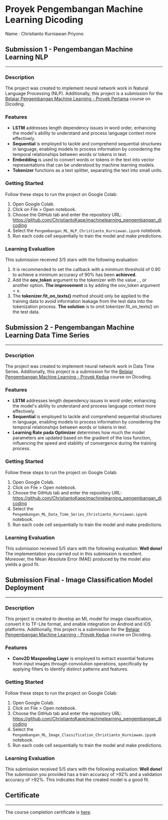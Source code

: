 # Proyek Pengembangan Machine Learning Dicoding
Name : Christianto Kurniawan Priyono

## Submission 1 - Pengembangan Machine Learning NLP
------------------------------------------------------------
### Description
The project was created to implement neural network work in Natural Language Processing (NLP). Additionally, this project is a submission for the [Belajar Pengembangan Machine Learning - Proyek Pertama](https://www.dicoding.com/academies/185) course on Dicoding.

### Features
- **LSTM** addresses length dependency issues in word order, enhancing the model's ability to understand and process language context more effectively.
- **Sequential** is employed to tackle and comprehend sequential structures in language, enabling models to process information by considering the temporal relationships between words or tokens in text.
- **Embedding** is used to convert words or tokens in the text into vector representations that can be understood by machine learning models.
- **Tokenizer** functions as a text splitter, separating the text into small units.

### Getting Started
Follow these steps to run the project on Google Colab:
1. Open Google Colab.
2. Click on File > Open notebook.
3. Choose the GitHub tab and enter the repository URL: https://github.com/ChristiantoKape/machinelearning_pengembangan_dicoding
4. Select the ```Pengembangan_ML_NLP_Christianto_Kurniawan.ipynb``` notebook.
5. Run each code cell sequentially to train the model and make predictions.

### Learning Evaluation
This submission received 3/5 stars with the following evaluation:
1. It is recommended to set the callback with a minimum threshold of 0.90 to achieve a minimum accuracy of 90% has been **achieved**.
2. Add the **oov_token** argument to the tokenizer with the value <oov>, <unk>, or another option. **The improvement** is by adding the oov_token argument = x.
3. The **tokenizer.fit_on_texts()** method should only be applied to the training data to avoid information leakage from the test data into the tokenization process. **The solution** is to omit tokenizer.fit_on_texts() on the test data.

## Submission 2 - Pengembangan Machine Learning Data Time Series
------------------------------------------------------------
### Description
The project was created to implement neural network work in Data Time Series. Additionally, this project is a submission for the [Belajar Pengembangan Machine Learning - Proyek Kedua](https://www.dicoding.com/academies/185) course on Dicoding.

### Features
- **LSTM** addresses length dependency issues in word order, enhancing the model's ability to understand and process language context more effectively.
- **Sequential** is employed to tackle and comprehend sequential structures in language, enabling models to process information by considering the temporal relationships between words or tokens in text.
- **Learning Rate pada Optimizer** determines how much the model parameters are updated based on the gradient of the loss function, influencing the speed and stability of convergence during the training process.

### Getting Started
Follow these steps to run the project on Google Colab:
1. Open Google Colab.
2. Click on File > Open notebook.
3. Choose the GitHub tab and enter the repository URL: https://github.com/ChristiantoKape/machinelearning_pengembangan_dicoding
4. Select the ```Pengembangan_ML_Data_Time_Series_Christianto_Kurniawan.ipynb``` notebook.
5. Run each code cell sequentially to train the model and make predictions.

### Learning Evaluation
This submission received 5/5 stars with the following evaluation:
**Well done!** The implementation you carried out in this submission is excellent. Moreover, the Mean Absolute Error (MAE) produced by the model also yields a good fit.

## Submission Final - Image Classification Model Deployment
------------------------------------------------------------
### Description
This project is created to develop an ML model for image classification, convert it to TF-Lite format, and enable integration on Android and iOS platforms. Additionally, this project is a submission for the [Belajar Pengembangan Machine Learning - Proyek Kedua](https://www.dicoding.com/academies/185) course on Dicoding.

### Features
- **Conv2D Maxpooling Layer**  is employed to extract essential features from input images through convolution operations, specifically by applying filters to identify distinct patterns and features.

### Getting Started
Follow these steps to run the project on Google Colab:
1. Open Google Colab.
2. Click on File > Open notebook.
3. Choose the GitHub tab and enter the repository URL: https://github.com/ChristiantoKape/machinelearning_pengembangan_dicoding
4. Select the ```Pengembangan_ML_Image_Classification_Christianto_Kurniawan.ipynb``` notebook.
5. Run each code cell sequentially to train the model and make predictions.

### Learning Evaluation
This submission received 5/5 stars with the following evaluation:
**Well done!** The submission you provided has a train accuracy of >92% and a validation accuracy of >92%. This indicates that the created model is a good fit.

## Certificate
------------------------------------------------------------
The course completion certificate is [here](https://www.dicoding.com/certificates/L4PQ6G2LQPO1).
